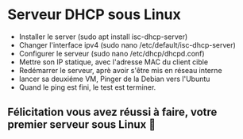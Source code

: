 # Serveur DHCP sous Linux
- Installer le server (sudo apt install isc-dhcp-server)
- Changer l'interface ipv4 (sudo nano /etc/default/isc-dhcp-server)
- Configurer le serveur (sudo nano /etc/dhcp/dhcpd.conf)
- Mettre son IP statique, avec l'adresse MAC du client cible
- Redémarrer le serveur, aprè avoir s'être mis en réseau interne
- lancer sa deuxiéme VM, Pinger de la Debian vers l'Ubuntu
- Quand le ping est fini, le test est terminer.

## Félicitation vous avez réussi à faire, votre premier serveur sous Linux 🎉
